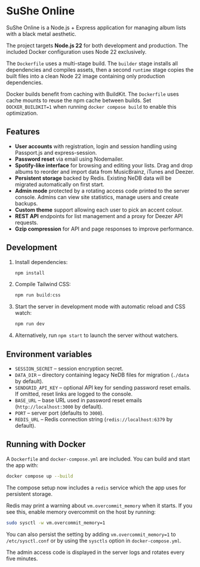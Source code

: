 # SuShe Online

SuShe Online is a Node.js + Express application for managing album lists with a black metal aesthetic.

The project targets **Node.js 22** for both development and production. The included Docker configuration uses Node 22 exclusively.

The `Dockerfile` uses a multi-stage build. The `builder` stage installs all dependencies and compiles assets, then a second `runtime` stage copies the built files into a clean Node 22 image containing only production dependencies.

Docker builds benefit from caching with BuildKit. The `Dockerfile` uses cache mounts to reuse the npm cache between builds. Set `DOCKER_BUILDKIT=1` when running `docker compose build` to enable this optimization.

## Features
- **User accounts** with registration, login and session handling using Passport.js and express-session.
- **Password reset** via email using Nodemailer.
- **Spotify-like interface** for browsing and editing your lists. Drag and drop albums to reorder and import data from MusicBrainz, iTunes and Deezer.
- **Persistent storage** backed by Redis. Existing NeDB data will be migrated automatically on first start.
- **Admin mode** protected by a rotating access code printed to the server console. Admins can view site statistics, manage users and create backups.
- **Custom theme** support allowing each user to pick an accent colour.
- **REST API** endpoints for list management and a proxy for Deezer API requests.
- **Gzip compression** for API and page responses to improve performance.

## Development
1. Install dependencies:
   ```bash
   npm install
   ```
2. Compile Tailwind CSS:
   ```bash
   npm run build:css
   ```
3. Start the server in development mode with automatic reload and CSS watch:
   ```bash
   npm run dev
   ```
4. Alternatively, run `npm start` to launch the server without watchers.

## Environment variables
- `SESSION_SECRET` – session encryption secret.
- `DATA_DIR` – directory containing legacy NeDB files for migration (`./data` by default).
- `SENDGRID_API_KEY` – optional API key for sending password reset emails. If omitted, reset links are logged to the console.
- `BASE_URL` – base URL used in password reset emails (`http://localhost:3000` by default).
- `PORT` – server port (defaults to `3000`).
- `REDIS_URL` – Redis connection string (`redis://localhost:6379` by default).

## Running with Docker
A `Dockerfile` and `docker-compose.yml` are included. You can build and start the app with:
```bash
docker compose up --build
```

The compose setup now includes a `redis` service which the app uses for
persistent storage.

Redis may print a warning about `vm.overcommit_memory` when it starts. If you
see this, enable memory overcommit on the host by running:

```bash
sudo sysctl -w vm.overcommit_memory=1
```

You can also persist the setting by adding `vm.overcommit_memory=1` to
`/etc/sysctl.conf` or by using the `sysctls` option in `docker-compose.yml`.

The admin access code is displayed in the server logs and rotates every five minutes.
